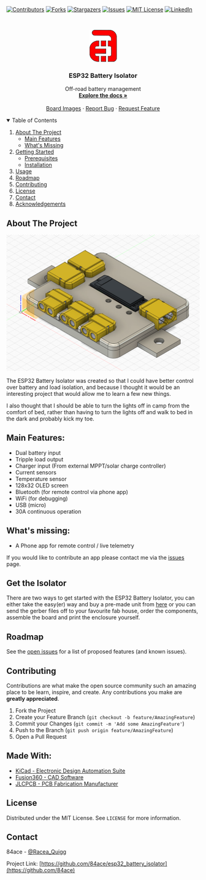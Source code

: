 <!-- PROJECT SHIELDS -->
<!--
*** I'm using markdown "reference style" links for readability.
*** Reference links are enclosed in brackets [ ] instead of parentheses ( ).
*** See the bottom of this document for the declaration of the reference variables
*** for contributors-url, forks-url, etc. This is an optional, concise syntax you may use.
*** https://www.markdownguide.org/basic-syntax/#reference-style-links
-->
[![Contributors][contributors-shield]][contributors-url]
[![Forks][forks-shield]][forks-url]
[![Stargazers][stars-shield]][stars-url]
[![Issues][issues-shield]][issues-url]
[![MIT License][license-shield]][license-url]
[![LinkedIn][linkedin-shield]][linkedin-url]



<!-- PROJECT LOGO -->
<br />
<p align="center">
  <a href="https://github.com/84ace/esp32_battery_isolator">
    <img src="images/logo.png" alt="Logo" width="71" height="83">
  </a>

  <h3 align="center">ESP32 Battery Isolator</h3>

  <p align="center">
    Off-road battery management
    <br />
    <a href="https://github.com/84ace/esp32_battery_isolator/wiki"><strong>Explore the docs »</strong></a>
    <br />
    <br />
    <a href="https://github.com/84ace/esp32_battery_isolator/tree/master/board_images">Board Images</a>
    ·
    <a href="https://github.com/84ace/esp32_battery_isolator/issues">Report Bug</a>
    ·
    <a href="https://github.com/84ace/esp32_battery_isolator/issues">Request Feature</a>
  </p>
</p>



<!-- TABLE OF CONTENTS -->
<details open="open">
  <summary>Table of Contents</summary>
  <ol>
    <li>
      <a href="#about-the-project">About The Project</a>
      <ul>
        <li><a href="#main-features">Main Features</a></li>
        <li><a href="#whats-missing">What's Missing</a></li>
      </ul>
    </li>
    <li>
      <a href="#getting-started">Getting Started</a>
      <ul>
        <li><a href="#prerequisites">Prerequisites</a></li>
        <li><a href="#installation">Installation</a></li>
      </ul>
    </li>
    <li><a href="#usage">Usage</a></li>
    <li><a href="#roadmap">Roadmap</a></li>
    <li><a href="#contributing">Contributing</a></li>
    <li><a href="#license">License</a></li>
    <li><a href="#contact">Contact</a></li>
    <li><a href="#acknowledgements">Acknowledgements</a></li>
  </ol>
</details>



<!-- ABOUT THE PROJECT -->
## About The Project

[![ESP32 Battery Isolator][product-screenshot]](https://github.com/84ace/esp32_battery_isolator/raw/master/enclosure/front_iso.png)

The ESP32 Battery Isolator was created so that I could have better control over battery and load isolation, and because I thought it would be an interesting project that would allow me to learn a few new things. 

I also thought that I should be able to turn the lights off in camp from the comfort of bed, rather than having to turn the lights off and walk to bed in the dark and probably kick my toe.

<!-- MAIN FEATURES -->
## Main Features:
* Dual battery input
* Tripple load output
* Charger input (From external MPPT/solar charge controller)
* Current sensors
* Temperature sensor
* 128x32 OLED screen
* Bluetooth (for remote control via phone app)
* WiFi (for debugging)
* USB (micro)
* 30A continuous operation

<!-- WHAT"S MISSING -->
## What's missing:
* A Phone app for remote control / live telemetry

If you would like to contribute an app please contact me via the <a href="https://github.com/84ace/esp32_battery_isolator/tree/master/board_images">issues</a> page.

<!-- GETTING STARTED -->
## Get the Isolator

There are two ways to get started with the ESP32 Battery Isolator, you can either take the easy(er) way and buy a pre-made unit from [here](https://placeholder.com/) or you can send the gerber files off to your favourite fab house, order the components, assemble the board and print the enclosure yourself.

<!-- ROADMAP -->
## Roadmap

See the [open issues](https://github.com/84ace/esp32_battery_isolator/issues) for a list of proposed features (and known issues).

<!-- CONTRIBUTING -->
## Contributing

Contributions are what make the open source community such an amazing place to be learn, inspire, and create. Any contributions you make are **greatly appreciated**.

1. Fork the Project
2. Create your Feature Branch (`git checkout -b feature/AmazingFeature`)
3. Commit your Changes (`git commit -m 'Add some AmazingFeature'`)
4. Push to the Branch (`git push origin feature/AmazingFeature`)
5. Open a Pull Request

<!-- MADE WITH -->
## Made With:
* [KiCad - Electronic Design Automation Suite](https://kicad.org/)
* [Fusion360 - CAD Software](https://www.autodesk.com.au/products/fusion-360/overview)
* [JLCPCB - PCB Fabrication Manufacturer](https://jlcpcb.com/)


<!-- LICENSE -->
## License

Distributed under the MIT License. See `LICENSE` for more information.



<!-- CONTACT -->
## Contact

84ace - [@Racea_Quigg](https://twitter.com/@RaceaQuigg)

Project Link: [https://github.com/84ace/esp32_battery_isolator](https://github.com/84ace)


<!-- MARKDOWN LINKS & IMAGES -->
<!-- https://www.markdownguide.org/basic-syntax/#reference-style-links -->
[contributors-shield]: https://img.shields.io/github/contributors/84ace/esp32_battery_isolator.svg?style=for-the-badge
[contributors-url]: https://github.com/84ace/esp32_battery_isolator/graphs/contributors
[forks-shield]: https://img.shields.io/github/forks/84ace/esp32_battery_isolator.svg?style=for-the-badge
[forks-url]: https://github.com/84ace/esp32_battery_isolator/network/members
[stars-shield]: https://img.shields.io/github/stars/84ace/esp32_battery_isolator.svg?style=for-the-badge
[stars-url]: https://github.com/84ace/esp32_battery_isolator/stargazers
[issues-shield]: https://img.shields.io/github/issues/84ace/esp32_battery_isolator.svg?style=for-the-badge
[issues-url]: https://github.com/84ace/esp32_battery_isolator/issues
[license-shield]: https://img.shields.io/github/license/84ace/esp32_battery_isolator.svg?style=for-the-badge
[license-url]: https://github.com/84ace/esp32_battery_isolator/blob/master/LICENSE.txt
[linkedin-shield]: https://img.shields.io/badge/-LinkedIn-black.svg?style=for-the-badge&logo=linkedin&colorB=555
[linkedin-url]: https://www.linkedin.com/in/acea-quigg-2007036b/
[product-screenshot]: enclosure/front_iso.png